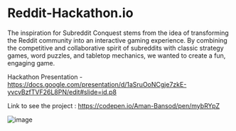 # Reddit-Hackathon.io
The inspiration for Subreddit Conquest stems from the idea of transforming the Reddit community into an interactive gaming experience. By combining the competitive and collaborative spirit of subreddits with classic strategy games, word puzzles, and tabletop mechanics, we wanted to create a fun, engaging game.


Hackathon Presentation - https://docs.google.com/presentation/d/1aSruOoNCgje7zkE-yvcvBzfTVF26L8PN/edit#slide=id.p8

Link to see the project : https://codepen.io/Aman-Bansod/pen/mybRYpZ 

![image](https://github.com/user-attachments/assets/9a4f310c-5656-4d19-bf8f-6c798d9da838)





